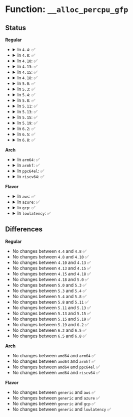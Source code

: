 # Function: <code>__alloc_percpu_gfp</code>

## Status
<b>Regular</b>
<ul>
<li>
<details>
<summary>In <code>4.4</code>: ✅</summary>

```c
void *__alloc_percpu_gfp(size_t size, size_t align, gfp_t gfp);
```

**Collision:** Unique Global

**Inline:** No

**Transformation:** False

**Instances:**

```
In mm/percpu.c (ffffffff811b1650)
Location: mm/percpu.c:1067
Inline: False
Direct callers:
  - kernel/trace/trace_functions_graph.c:graph_trace_open
  - lib/percpu-refcount.c:percpu_ref_init
  - lib/percpu_counter.c:__percpu_counter_init
  - drivers/net/loopback.c:loopback_dev_init
  - drivers/net/xen-netfront.c:netfront_probe
  - drivers/net/xen-netfront.c:netfront_probe
  - net/core/dst.c:metadata_dst_alloc_percpu
  - net/sched/sch_api.c:qdisc_create
  - net/sched/act_api.c:tcf_hash_create
  - net/ipv6/route.c:ip6_dst_alloc
```
**Symbols:**

```
ffffffff811b1650-ffffffff811b1664: __alloc_percpu_gfp (STB_GLOBAL)
```
</details>
</li>
<li>
<details>
<summary>In <code>4.8</code>: ✅</summary>

```c
void *__alloc_percpu_gfp(size_t size, size_t align, gfp_t gfp);
```

**Collision:** Unique Global

**Inline:** No

**Transformation:** False

**Instances:**

```
In mm/percpu.c (ffffffff811ca7b0)
Location: mm/percpu.c:1060
Inline: False
Direct callers:
  - kernel/trace/trace_functions_graph.c:graph_trace_open
  - kernel/bpf/hashtab.c:alloc_htab_elem
  - kernel/bpf/hashtab.c:htab_map_alloc
  - kernel/bpf/hashtab.c:htab_map_alloc
  - kernel/bpf/arraymap.c:array_map_alloc
  - lib/percpu-refcount.c:percpu_ref_init
  - lib/percpu_counter.c:__percpu_counter_init
  - drivers/net/loopback.c:loopback_dev_init
  - drivers/net/tun.c:__tun_chr_ioctl
  - drivers/net/xen-netfront.c:netfront_probe
  - drivers/net/xen-netfront.c:netfront_probe
  - net/core/dst.c:metadata_dst_alloc_percpu
  - net/core/dst_cache.c:dst_cache_init
  - net/sched/sch_api.c:qdisc_create
  - net/sched/act_api.c:tcf_hash_create
  - net/ipv6/route.c:ip6_dst_alloc
```
**Symbols:**

```
ffffffff811ca7b0-ffffffff811ca7c4: __alloc_percpu_gfp (STB_GLOBAL)
```
</details>
</li>
<li>
<details>
<summary>In <code>4.10</code>: ✅</summary>

```c
void *__alloc_percpu_gfp(size_t size, size_t align, gfp_t gfp);
```

**Collision:** Unique Global

**Inline:** No

**Transformation:** False

**Instances:**

```
In mm/percpu.c (ffffffff811da8d0)
Location: mm/percpu.c:1064
Inline: False
Direct callers:
  - kernel/trace/trace_functions_graph.c:graph_trace_open
  - kernel/bpf/hashtab.c:alloc_htab_elem
  - kernel/bpf/hashtab.c:htab_map_alloc
  - kernel/bpf/hashtab.c:htab_map_alloc
  - kernel/bpf/arraymap.c:array_map_alloc
  - lib/percpu-refcount.c:percpu_ref_init
  - lib/percpu_counter.c:__percpu_counter_init
  - drivers/net/loopback.c:loopback_dev_init
  - drivers/net/tun.c:__tun_chr_ioctl
  - drivers/net/xen-netfront.c:netfront_probe
  - drivers/net/xen-netfront.c:netfront_probe
  - net/core/dst.c:metadata_dst_alloc_percpu
  - net/core/dst_cache.c:dst_cache_init
  - net/sched/sch_api.c:qdisc_create
  - net/sched/act_api.c:tcf_hash_create
  - net/ipv6/route.c:ip6_dst_alloc
```
**Symbols:**

```
ffffffff811da8d0-ffffffff811da8e4: __alloc_percpu_gfp (STB_GLOBAL)
```
</details>
</li>
<li>
<details>
<summary>In <code>4.13</code>: ✅</summary>

```c
void *__alloc_percpu_gfp(size_t size, size_t align, gfp_t gfp);
```

**Collision:** Unique Global

**Inline:** No

**Transformation:** False

**Instances:**

```
In mm/percpu.c (ffffffff811e3ff0)
Location: mm/percpu.c:1064
Inline: False
Direct callers:
  - kernel/trace/trace_functions_graph.c:graph_trace_open
  - kernel/bpf/hashtab.c:alloc_htab_elem
  - kernel/bpf/hashtab.c:htab_map_alloc
  - kernel/bpf/hashtab.c:htab_map_alloc
  - kernel/bpf/arraymap.c:array_map_alloc
  - lib/percpu-refcount.c:percpu_ref_init
  - lib/percpu_counter.c:__percpu_counter_init
  - drivers/net/loopback.c:loopback_dev_init
  - drivers/net/tun.c:__tun_chr_ioctl
  - drivers/net/xen-netfront.c:netfront_probe
  - drivers/net/xen-netfront.c:netfront_probe
  - net/core/dst.c:metadata_dst_alloc_percpu
  - net/core/dst_cache.c:dst_cache_init
  - net/sched/sch_api.c:qdisc_create
  - net/sched/act_api.c:tcf_hash_create
  - net/ipv6/route.c:ip6_dst_alloc
```
**Symbols:**

```
ffffffff811e3ff0-ffffffff811e4004: __alloc_percpu_gfp (STB_GLOBAL)
```
</details>
</li>
<li>
<details>
<summary>In <code>4.15</code>: ✅</summary>

```c
void *__alloc_percpu_gfp(size_t size, size_t align, gfp_t gfp);
```

**Collision:** Unique Global

**Inline:** No

**Transformation:** False

**Instances:**

```
In mm/percpu.c (ffffffff811faa30)
Location: mm/percpu.c:1524
Inline: False
Direct callers:
  - kernel/trace/trace_functions_graph.c:graph_trace_open
  - kernel/bpf/hashtab.c:alloc_htab_elem
  - kernel/bpf/hashtab.c:htab_map_alloc
  - kernel/bpf/hashtab.c:htab_map_alloc
  - kernel/bpf/arraymap.c:array_map_alloc
  - kernel/bpf/cpumap.c:__cpu_map_entry_alloc
  - lib/percpu-refcount.c:percpu_ref_init
  - lib/percpu_counter.c:__percpu_counter_init
  - drivers/net/loopback.c:loopback_dev_init
  - drivers/net/tun.c:__tun_chr_ioctl
  - drivers/net/xen-netfront.c:netfront_probe
  - drivers/net/xen-netfront.c:netfront_probe
  - net/core/dst.c:metadata_dst_alloc_percpu
  - net/core/dst_cache.c:dst_cache_init
  - net/sched/sch_generic.c:qdisc_alloc
  - net/sched/act_api.c:tcf_idr_create
  - net/ipv6/route.c:ip6_dst_alloc
```
**Symbols:**

```
ffffffff811faa30-ffffffff811faa44: __alloc_percpu_gfp (STB_GLOBAL)
```
</details>
</li>
<li>
<details>
<summary>In <code>4.18</code>: ✅</summary>

```c
void *__alloc_percpu_gfp(size_t size, size_t align, gfp_t gfp);
```

**Collision:** Unique Global

**Inline:** No

**Transformation:** False

**Instances:**

```
In mm/percpu.c (ffffffff8121b620)
Location: mm/percpu.c:1533
Inline: False
Direct callers:
  - kernel/trace/trace_functions_graph.c:graph_trace_open
  - kernel/bpf/hashtab.c:alloc_htab_elem
  - kernel/bpf/hashtab.c:htab_map_alloc
  - kernel/bpf/hashtab.c:htab_map_alloc
  - kernel/bpf/arraymap.c:array_map_alloc
  - kernel/bpf/devmap.c:dev_map_update_elem
  - kernel/bpf/cpumap.c:cpu_map_update_elem
  - lib/percpu-refcount.c:percpu_ref_init
  - lib/percpu_counter.c:__percpu_counter_init
  - drivers/net/loopback.c:loopback_dev_init
  - drivers/net/xen-netfront.c:netfront_probe
  - drivers/net/xen-netfront.c:netfront_probe
  - net/core/dst.c:metadata_dst_alloc_percpu
  - net/core/dst_cache.c:dst_cache_init
  - net/sched/sch_generic.c:qdisc_alloc
  - net/sched/act_api.c:tcf_idr_create
  - net/ipv6/ip6_fib.c:fib6_info_alloc
```
**Symbols:**

```
ffffffff8121b620-ffffffff8121b634: __alloc_percpu_gfp (STB_GLOBAL)
```
</details>
</li>
<li>
<details>
<summary>In <code>5.0</code>: ✅</summary>

```c
void *__alloc_percpu_gfp(size_t size, size_t align, gfp_t gfp);
```

**Collision:** Unique Global

**Inline:** No

**Transformation:** False

**Instances:**

```
In mm/percpu.c (ffffffff8122e600)
Location: mm/percpu.c:1544
Inline: False
Direct callers:
  - kernel/trace/trace_functions_graph.c:graph_trace_open
  - kernel/bpf/hashtab.c:alloc_htab_elem
  - kernel/bpf/hashtab.c:htab_map_alloc
  - kernel/bpf/hashtab.c:htab_map_alloc
  - kernel/bpf/arraymap.c:array_map_alloc
  - kernel/bpf/local_storage.c:bpf_cgroup_storage_alloc
  - kernel/bpf/devmap.c:dev_map_update_elem
  - kernel/bpf/cpumap.c:cpu_map_update_elem
  - lib/percpu-refcount.c:percpu_ref_init
  - lib/percpu_counter.c:__percpu_counter_init
  - drivers/net/loopback.c:loopback_dev_init
  - drivers/net/xen-netfront.c:netfront_probe
  - drivers/net/xen-netfront.c:netfront_probe
  - net/core/dst.c:metadata_dst_alloc_percpu
  - net/core/dst_cache.c:dst_cache_init
  - net/sched/sch_generic.c:qdisc_alloc
  - net/sched/act_api.c:tcf_idr_create
  - net/sched/act_api.c:tcf_idr_create
  - net/ipv6/ip6_fib.c:fib6_info_alloc
```
**Symbols:**

```
ffffffff8122e600-ffffffff8122e614: __alloc_percpu_gfp (STB_GLOBAL)
```
</details>
</li>
<li>
<details>
<summary>In <code>5.3</code>: ✅</summary>

```c
void *__alloc_percpu_gfp(size_t size, size_t align, gfp_t gfp);
```

**Collision:** Unique Global

**Inline:** No

**Transformation:** False

**Instances:**

```
In mm/percpu.c (ffffffff8123ee70)
Location: mm/percpu.c:1781
Inline: False
Direct callers:
  - kernel/trace/trace_functions_graph.c:graph_trace_open
  - kernel/bpf/core.c:bpf_prog_alloc
  - kernel/bpf/hashtab.c:alloc_htab_elem
  - kernel/bpf/hashtab.c:htab_map_alloc
  - kernel/bpf/hashtab.c:htab_map_alloc
  - kernel/bpf/arraymap.c:array_map_alloc
  - kernel/bpf/local_storage.c:bpf_cgroup_storage_alloc
  - kernel/bpf/devmap.c:dev_map_update_elem
  - kernel/bpf/cpumap.c:cpu_map_update_elem
  - lib/percpu-refcount.c:percpu_ref_init
  - lib/percpu_counter.c:__percpu_counter_init
  - drivers/net/loopback.c:loopback_dev_init
  - drivers/net/xen-netfront.c:netfront_probe
  - drivers/net/xen-netfront.c:netfront_probe
  - net/core/dst.c:metadata_dst_alloc_percpu
  - net/core/dst_cache.c:dst_cache_init
  - net/sched/sch_generic.c:qdisc_alloc
  - net/sched/act_api.c:tcf_idr_create
  - net/sched/act_api.c:tcf_idr_create
  - net/ipv6/route.c:fib6_nh_init
```
**Symbols:**

```
ffffffff8123ee70-ffffffff8123ee84: __alloc_percpu_gfp (STB_GLOBAL)
```
</details>
</li>
<li>
<details>
<summary>In <code>5.4</code>: ✅</summary>

```c
void *__alloc_percpu_gfp(size_t size, size_t align, gfp_t gfp);
```

**Collision:** Unique Global

**Inline:** No

**Transformation:** False

**Instances:**

```
In mm/percpu.c (ffffffff8124d2d0)
Location: mm/percpu.c:1781
Inline: False
Direct callers:
  - kernel/trace/trace_functions_graph.c:graph_trace_open
  - kernel/bpf/core.c:bpf_prog_alloc
  - kernel/bpf/hashtab.c:alloc_htab_elem
  - kernel/bpf/hashtab.c:htab_map_alloc
  - kernel/bpf/hashtab.c:htab_map_alloc
  - kernel/bpf/arraymap.c:array_map_alloc
  - kernel/bpf/local_storage.c:bpf_cgroup_storage_alloc
  - kernel/bpf/devmap.c:__dev_map_alloc_node
  - kernel/bpf/cpumap.c:cpu_map_update_elem
  - lib/percpu-refcount.c:percpu_ref_init
  - lib/percpu_counter.c:__percpu_counter_init
  - drivers/net/loopback.c:loopback_dev_init
  - drivers/net/xen-netfront.c:netfront_probe
  - drivers/net/xen-netfront.c:netfront_probe
  - net/core/dst.c:metadata_dst_alloc_percpu
  - net/core/dst_cache.c:dst_cache_init
  - net/core/devlink.c:devlink_traps_register
  - net/core/devlink.c:devlink_traps_register
  - net/sched/sch_generic.c:qdisc_alloc
  - net/sched/act_api.c:tcf_idr_create
  - net/sched/act_api.c:tcf_idr_create
  - net/ipv6/route.c:fib6_nh_init
```
**Symbols:**

```
ffffffff8124d2d0-ffffffff8124d2e4: __alloc_percpu_gfp (STB_GLOBAL)
```
</details>
</li>
<li>
<details>
<summary>In <code>5.8</code>: ✅</summary>

```c
void *__alloc_percpu_gfp(size_t size, size_t align, gfp_t gfp);
```

**Collision:** Unique Global

**Inline:** No

**Transformation:** False

**Instances:**

```
In mm/percpu.c (ffffffff8127b610)
Location: mm/percpu.c:1758
Inline: False
Direct callers:
  - kernel/trace/trace_functions_graph.c:graph_trace_open
  - kernel/bpf/core.c:bpf_prog_alloc
  - kernel/bpf/hashtab.c:alloc_htab_elem
  - kernel/bpf/hashtab.c:htab_map_alloc
  - kernel/bpf/hashtab.c:prealloc_init
  - kernel/bpf/arraymap.c:array_map_alloc
  - kernel/bpf/local_storage.c:bpf_cgroup_storage_alloc
  - kernel/bpf/devmap.c:dev_map_notification
  - kernel/bpf/cpumap.c:__cpu_map_entry_alloc
  - block/blk-cgroup.c:blkg_alloc
  - lib/percpu-refcount.c:percpu_ref_init
  - lib/percpu_counter.c:__percpu_counter_init
  - drivers/net/loopback.c:loopback_dev_init
  - drivers/net/xen-netfront.c:xennet_create_dev
  - drivers/net/xen-netfront.c:xennet_create_dev
  - net/core/dst.c:metadata_dst_alloc_percpu
  - net/core/dst_cache.c:dst_cache_init
  - net/core/devlink.c:devlink_trap_group_register
  - net/core/devlink.c:devlink_trap_register
  - net/sched/sch_generic.c:qdisc_alloc
  - net/sched/act_api.c:tcf_idr_create
  - net/sched/act_api.c:tcf_idr_create
  - net/ipv6/route.c:fib6_nh_init
```
**Symbols:**

```
ffffffff8127b610-ffffffff8127b624: __alloc_percpu_gfp (STB_GLOBAL)
```
</details>
</li>
<li>
<details>
<summary>In <code>5.11</code>: ✅</summary>

```c
void *__alloc_percpu_gfp(size_t size, size_t align, gfp_t gfp);
```

**Collision:** Unique Global

**Inline:** No

**Transformation:** False

**Instances:**

```
In mm/percpu.c (ffffffff81286140)
Location: mm/percpu.c:1891
Inline: False
Direct callers:
  - kernel/trace/trace_functions_graph.c:graph_trace_open
  - kernel/bpf/core.c:bpf_prog_alloc
  - kernel/bpf/syscall.c:bpf_map_alloc_percpu
  - mm/memcontrol.c:mem_cgroup_alloc
  - mm/memcontrol.c:mem_cgroup_alloc
  - mm/memcontrol.c:alloc_mem_cgroup_per_node_info
  - mm/memcontrol.c:alloc_mem_cgroup_per_node_info
  - block/blk-cgroup.c:blkg_alloc
  - block/blk-iocost.c:ioc_pd_alloc
  - lib/percpu-refcount.c:percpu_ref_init
  - lib/percpu_counter.c:__percpu_counter_init
  - drivers/net/loopback.c:loopback_dev_init
  - drivers/net/xen-netfront.c:xennet_create_dev
  - drivers/net/xen-netfront.c:xennet_create_dev
  - net/core/dst.c:metadata_dst_alloc_percpu
  - net/core/dst_cache.c:dst_cache_init
  - net/core/devlink.c:devlink_trap_group_register
  - net/core/devlink.c:devlink_trap_register
  - net/sched/sch_generic.c:qdisc_alloc
  - net/sched/act_api.c:tcf_idr_create
  - net/sched/act_api.c:tcf_idr_create
  - net/ipv6/route.c:fib6_nh_init
```
**Symbols:**

```
ffffffff81286140-ffffffff81286154: __alloc_percpu_gfp (STB_GLOBAL)
```
</details>
</li>
<li>
<details>
<summary>In <code>5.13</code>: ✅</summary>

```c
void *__alloc_percpu_gfp(size_t size, size_t align, gfp_t gfp);
```

**Collision:** Unique Global

**Inline:** No

**Transformation:** False

**Instances:**

```
In mm/percpu.c (ffffffff8128ad20)
Location: mm/percpu.c:1892
Inline: False
Direct callers:
  - kernel/trace/trace_functions_graph.c:graph_trace_open
  - kernel/bpf/core.c:bpf_prog_alloc
  - kernel/bpf/core.c:bpf_prog_alloc_no_stats
  - kernel/bpf/syscall.c:bpf_map_alloc_percpu
  - mm/memcontrol.c:mem_cgroup_alloc
  - mm/memcontrol.c:mem_cgroup_alloc
  - mm/memcontrol.c:mem_cgroup_alloc
  - block/blk-cgroup.c:blkg_alloc
  - block/blk-iocost.c:ioc_pd_alloc
  - lib/percpu-refcount.c:percpu_ref_init
  - lib/percpu_counter.c:__percpu_counter_init
  - lib/sbitmap.c:sbitmap_init_node
  - drivers/net/loopback.c:loopback_dev_init
  - drivers/net/xen-netfront.c:xennet_create_dev
  - drivers/net/xen-netfront.c:xennet_create_dev
  - net/core/dst.c:metadata_dst_alloc_percpu
  - net/core/dst_cache.c:dst_cache_init
  - net/core/devlink.c:devlink_trap_groups_register
  - net/core/devlink.c:devlink_traps_register
  - net/sched/sch_generic.c:qdisc_alloc
  - net/sched/act_api.c:tcf_idr_create
  - net/sched/act_api.c:tcf_idr_create
  - net/ipv6/route.c:fib6_nh_init
  - net/ipv6/route.c:fib6_nh_init
  - net/ipv6/seg6_local.c:parse_nla_counters
```
**Symbols:**

```
ffffffff8128ad20-ffffffff8128ad34: __alloc_percpu_gfp (STB_GLOBAL)
```
</details>
</li>
<li>
<details>
<summary>In <code>5.15</code>: ✅</summary>

```c
void *__alloc_percpu_gfp(size_t size, size_t align, gfp_t gfp);
```

**Collision:** Unique Global

**Inline:** No

**Transformation:** False

**Instances:**

```
In mm/percpu.c (ffffffff812cb0e0)
Location: mm/percpu.c:1935
Inline: False
Direct callers:
  - kernel/trace/trace_functions_graph.c:graph_trace_open
  - kernel/bpf/core.c:bpf_prog_alloc
  - kernel/bpf/core.c:bpf_prog_alloc_no_stats
  - kernel/bpf/syscall.c:bpf_map_alloc_percpu
  - mm/memcontrol.c:mem_cgroup_alloc
  - mm/memcontrol.c:mem_cgroup_alloc
  - block/blk-cgroup.c:blkg_alloc
  - block/blk-iocost.c:ioc_pd_alloc
  - block/mq-deadline.c:dd_init_sched
  - lib/percpu-refcount.c:percpu_ref_init
  - lib/percpu_counter.c:__percpu_counter_init
  - lib/sbitmap.c:sbitmap_init_node
  - drivers/net/loopback.c:loopback_dev_init
  - drivers/net/tun.c:tun_net_init
  - drivers/net/xen-netfront.c:xennet_create_dev
  - drivers/net/xen-netfront.c:xennet_create_dev
  - net/core/dst.c:metadata_dst_alloc_percpu
  - net/core/dst_cache.c:dst_cache_init
  - net/core/devlink.c:devlink_trap_groups_register
  - net/core/devlink.c:devlink_traps_register
  - net/sched/sch_generic.c:qdisc_alloc
  - net/sched/act_api.c:tcf_idr_create
  - net/sched/act_api.c:tcf_idr_create
  - net/ipv6/route.c:fib6_nh_init
  - net/ipv6/route.c:fib6_nh_init
  - net/ipv6/seg6_local.c:parse_nla_counters
```
**Symbols:**

```
ffffffff812cb0e0-ffffffff812cb0f4: __alloc_percpu_gfp (STB_GLOBAL)
```
</details>
</li>
<li>
<details>
<summary>In <code>5.19</code>: ✅</summary>

```c
void *__alloc_percpu_gfp(size_t size, size_t align, gfp_t gfp);
```

**Collision:** Unique Global

**Inline:** No

**Transformation:** False

**Instances:**

```
In mm/percpu.c (ffffffff81328ab0)
Location: mm/percpu.c:1935
Inline: False
Direct callers:
  - kernel/trace/trace_functions_graph.c:graph_trace_open
  - kernel/bpf/core.c:bpf_prog_alloc
  - kernel/bpf/core.c:bpf_prog_alloc_no_stats
  - kernel/bpf/syscall.c:bpf_map_alloc_percpu
  - mm/memcontrol.c:mem_cgroup_alloc
  - mm/memcontrol.c:mem_cgroup_alloc
  - block/blk-cgroup.c:blkg_alloc
  - block/blk-iocost.c:ioc_pd_alloc
  - lib/percpu-refcount.c:percpu_ref_init
  - lib/percpu_counter.c:__percpu_counter_init
  - lib/sbitmap.c:sbitmap_init_node
  - drivers/net/loopback.c:loopback_dev_init
  - drivers/net/tun.c:tun_net_init
  - drivers/net/xen-netfront.c:xennet_create_dev
  - drivers/net/xen-netfront.c:xennet_create_dev
  - net/core/dev.c:netdev_core_stats_alloc
  - net/core/dst.c:metadata_dst_alloc_percpu
  - net/core/dst_cache.c:dst_cache_init
  - net/core/devlink.c:devlink_trap_groups_register
  - net/core/devlink.c:devlink_traps_register
  - net/sched/sch_generic.c:qdisc_alloc
  - net/sched/act_api.c:tcf_idr_create
  - net/sched/act_api.c:tcf_idr_create
  - net/ipv4/fib_semantics.c:fib_nh_common_init
  - net/ipv6/addrconf.c:ipv6_add_dev
  - net/ipv6/route.c:fib6_nh_init
  - net/ipv6/route.c:fib6_nh_init
  - net/ipv6/route.c:fib6_nh_init
  - net/ipv6/seg6_local.c:parse_nla_counters
```
**Symbols:**

```
ffffffff81328ab0-ffffffff81328ad0: __alloc_percpu_gfp (STB_GLOBAL)
```
</details>
</li>
<li>
<details>
<summary>In <code>6.2</code>: ✅</summary>

```c
void *__alloc_percpu_gfp(size_t size, size_t align, gfp_t gfp);
```

**Collision:** Unique Global

**Inline:** No

**Transformation:** False

**Instances:**

```
In mm/percpu.c (ffffffff8139dd00)
Location: mm/percpu.c:1928
Inline: False
Direct callers:
  - kernel/trace/trace_functions_graph.c:graph_trace_open
  - kernel/bpf/core.c:bpf_prog_alloc
  - kernel/bpf/core.c:bpf_prog_alloc_no_stats
  - kernel/bpf/syscall.c:bpf_map_alloc_percpu
  - kernel/bpf/memalloc.c:bpf_mem_alloc_init
  - kernel/bpf/memalloc.c:bpf_mem_alloc_init
  - kernel/bpf/memalloc.c:__alloc
  - mm/memcontrol.c:mem_cgroup_alloc
  - mm/memcontrol.c:mem_cgroup_alloc
  - block/blk-cgroup.c:blkcg_css_alloc
  - block/blk-cgroup.c:blkcg_css_alloc
  - block/blk-cgroup.c:blkg_alloc
  - block/blk-iocost.c:ioc_pd_alloc
  - lib/percpu-refcount.c:percpu_ref_init
  - lib/percpu_counter.c:__percpu_counter_init
  - lib/sbitmap.c:sbitmap_init_node
  - drivers/spi/spi.c:spi_alloc_device
  - drivers/net/loopback.c:loopback_dev_init
  - drivers/net/tun.c:tun_net_init
  - drivers/net/xen-netfront.c:xennet_create_dev
  - drivers/net/xen-netfront.c:xennet_create_dev
  - net/core/dev.c:netdev_core_stats_alloc
  - net/core/dst.c:metadata_dst_alloc_percpu
  - net/core/dst_cache.c:dst_cache_init
  - net/core/devlink.c:devl_trap_groups_register
  - net/sched/sch_generic.c:qdisc_alloc
  - net/sched/act_api.c:tcf_idr_create
  - net/sched/act_api.c:tcf_idr_create
  - net/ipv4/fib_semantics.c:fib_nh_common_init
  - net/ipv6/addrconf.c:snmp6_alloc_dev
  - net/ipv6/route.c:fib6_nh_init
  - net/ipv6/route.c:fib6_nh_init
  - net/ipv6/route.c:fib6_nh_init
  - net/ipv6/seg6_local.c:parse_nla_counters
```
**Symbols:**

```
ffffffff8139dd00-ffffffff8139dd20: __alloc_percpu_gfp (STB_GLOBAL)
```
</details>
</li>
<li>
<details>
<summary>In <code>6.5</code>: ✅</summary>

```c
void *__alloc_percpu_gfp(size_t size, size_t align, gfp_t gfp);
```

**Collision:** Unique Global

**Inline:** No

**Transformation:** False

**Instances:**

```
In mm/percpu.c (ffffffff813d0e60)
Location: mm/percpu.c:1928
Inline: False
Direct callers:
  - kernel/trace/trace_functions_graph.c:graph_trace_open
  - kernel/bpf/core.c:bpf_prog_alloc
  - kernel/bpf/core.c:bpf_prog_alloc_no_stats
  - kernel/bpf/syscall.c:bpf_map_alloc_percpu
  - kernel/bpf/memalloc.c:bpf_mem_alloc_init
  - kernel/bpf/memalloc.c:bpf_mem_alloc_init
  - kernel/bpf/memalloc.c:__alloc
  - mm/memcontrol.c:mem_cgroup_alloc
  - mm/memcontrol.c:mem_cgroup_alloc
  - block/blk-cgroup.c:blkcg_css_alloc
  - block/blk-cgroup.c:blkcg_css_alloc
  - block/blk-cgroup.c:blkg_alloc
  - block/blk-iocost.c:ioc_pd_alloc
  - lib/percpu-refcount.c:percpu_ref_init
  - lib/percpu_counter.c:__percpu_counter_init
  - lib/sbitmap.c:sbitmap_init_node
  - drivers/spi/spi.c:spi_alloc_device
  - drivers/net/loopback.c:loopback_dev_init
  - drivers/net/tun.c:tun_net_init
  - drivers/net/xen-netfront.c:xennet_create_dev
  - drivers/net/xen-netfront.c:xennet_create_dev
  - net/core/dev.c:netdev_core_stats_alloc
  - net/core/dst.c:metadata_dst_alloc_percpu
  - net/core/dst_cache.c:dst_cache_init
  - net/sched/sch_generic.c:qdisc_alloc
  - net/sched/act_api.c:tcf_idr_create
  - net/sched/act_api.c:tcf_idr_create
  - net/ipv4/fib_semantics.c:fib_nh_common_init
  - net/ipv6/addrconf.c:snmp6_alloc_dev
  - net/ipv6/route.c:fib6_nh_init
  - net/ipv6/route.c:fib6_nh_init
  - net/ipv6/seg6_local.c:parse_nla_counters
  - net/devlink/leftover.c:devl_trap_groups_register
```
**Symbols:**

```
ffffffff813d0e60-ffffffff813d0e80: __alloc_percpu_gfp (STB_GLOBAL)
```
</details>
</li>
<li>
<details>
<summary>In <code>6.8</code>: ✅</summary>

```c
void *__alloc_percpu_gfp(size_t size, size_t align, gfp_t gfp);
```

**Collision:** Unique Global

**Inline:** No

**Transformation:** False

**Instances:**

```
In mm/percpu.c (ffffffff813fb800)
Location: mm/percpu.c:1928
Inline: False
Direct callers:
  - kernel/trace/trace_functions_graph.c:graph_trace_open
  - kernel/bpf/core.c:bpf_prog_alloc
  - kernel/bpf/core.c:bpf_prog_alloc_no_stats
  - kernel/bpf/syscall.c:bpf_map_alloc_percpu
  - kernel/bpf/memalloc.c:bpf_mem_alloc_percpu_init
  - kernel/bpf/memalloc.c:bpf_mem_alloc_init
  - kernel/bpf/memalloc.c:bpf_mem_alloc_init
  - kernel/bpf/memalloc.c:__alloc
  - mm/memcontrol.c:mem_cgroup_alloc
  - mm/memcontrol.c:mem_cgroup_alloc
  - block/blk-cgroup.c:blkcg_css_alloc
  - block/blk-cgroup.c:blkcg_css_alloc
  - block/blk-cgroup.c:blkg_alloc
  - block/blk-iocost.c:ioc_pd_alloc
  - lib/percpu-refcount.c:percpu_ref_init
  - lib/percpu_counter.c:__percpu_counter_init_many
  - lib/sbitmap.c:sbitmap_init_node
  - drivers/spi/spi.c:spi_alloc_device
  - drivers/net/loopback.c:loopback_dev_init
  - drivers/net/tun.c:tun_net_init
  - drivers/net/xen-netfront.c:xennet_create_dev
  - drivers/net/xen-netfront.c:xennet_create_dev
  - net/core/dev.c:netdev_core_stats_inc
  - net/core/dev.c:register_netdevice
  - net/core/dev.c:register_netdevice
  - net/core/dev.c:register_netdevice
  - net/core/dst.c:metadata_dst_alloc_percpu
  - net/core/dst_cache.c:dst_cache_init
  - net/sched/sch_generic.c:qdisc_alloc
  - net/sched/act_api.c:tcf_idr_create
  - net/sched/act_api.c:tcf_idr_create
  - net/ipv4/fib_semantics.c:fib_nh_common_init
  - net/ipv6/addrconf.c:snmp6_alloc_dev
  - net/ipv6/route.c:fib6_nh_init
  - net/ipv6/route.c:fib6_nh_init
  - net/ipv6/seg6_local.c:parse_nla_counters
  - net/devlink/trap.c:devl_trap_groups_register
```
**Symbols:**

```
ffffffff813fb800-ffffffff813fb820: __alloc_percpu_gfp (STB_GLOBAL)
```
</details>
</li>
</ul>
<b>Arch</b>
<ul>
<li>
<details>
<summary>In <code>arm64</code>: ✅</summary>

```c
void *__alloc_percpu_gfp(size_t size, size_t align, gfp_t gfp);
```

**Collision:** Unique Global

**Inline:** No

**Transformation:** False

**Instances:**

```
In mm/percpu.c (ffff8000102e3b60)
Location: mm/percpu.c:1781
Inline: False
Direct callers:
  - kernel/trace/trace_functions_graph.c:graph_trace_open
  - kernel/bpf/core.c:bpf_prog_alloc
  - kernel/bpf/hashtab.c:alloc_htab_elem
  - kernel/bpf/hashtab.c:htab_map_alloc
  - kernel/bpf/hashtab.c:htab_map_alloc
  - kernel/bpf/arraymap.c:array_map_alloc
  - kernel/bpf/local_storage.c:bpf_cgroup_storage_alloc
  - kernel/bpf/devmap.c:__dev_map_alloc_node
  - kernel/bpf/cpumap.c:cpu_map_update_elem
  - lib/percpu-refcount.c:percpu_ref_init
  - lib/percpu_counter.c:__percpu_counter_init
  - drivers/net/loopback.c:loopback_dev_init
  - drivers/net/xen-netfront.c:netfront_probe
  - drivers/net/xen-netfront.c:netfront_probe
  - drivers/perf/arm_pmu.c:__armpmu_alloc
  - net/core/dst.c:metadata_dst_alloc_percpu
  - net/core/dst_cache.c:dst_cache_init
  - net/core/devlink.c:devlink_traps_register
  - net/core/devlink.c:devlink_traps_register
  - net/sched/sch_generic.c:qdisc_alloc
  - net/sched/act_api.c:tcf_idr_create
  - net/sched/act_api.c:tcf_idr_create
  - net/ipv6/route.c:fib6_nh_init
```
**Symbols:**

```
ffff8000102e3b60-ffff8000102e3ba8: __alloc_percpu_gfp (STB_GLOBAL)
```
</details>
</li>
<li>
<details>
<summary>In <code>armhf</code>: ✅</summary>

```c
void *__alloc_percpu_gfp(size_t size, size_t align, gfp_t gfp);
```

**Collision:** Unique Global

**Inline:** No

**Transformation:** False

**Instances:**

```
In mm/percpu.c (c0507b90)
Location: mm/percpu.c:1781
Inline: False
Direct callers:
  - kernel/trace/trace_functions_graph.c:graph_trace_open
  - kernel/bpf/core.c:bpf_prog_alloc
  - kernel/bpf/hashtab.c:alloc_htab_elem
  - kernel/bpf/hashtab.c:htab_map_alloc
  - kernel/bpf/hashtab.c:htab_map_alloc
  - kernel/bpf/arraymap.c:array_map_alloc
  - kernel/bpf/local_storage.c:bpf_cgroup_storage_alloc
  - kernel/bpf/devmap.c:__dev_map_alloc_node
  - kernel/bpf/cpumap.c:cpu_map_update_elem
  - lib/percpu-refcount.c:percpu_ref_init
  - lib/percpu_counter.c:__percpu_counter_init
  - drivers/net/loopback.c:loopback_dev_init
  - drivers/perf/arm_pmu.c:__armpmu_alloc
  - net/core/dst.c:metadata_dst_alloc_percpu
  - net/core/dst_cache.c:dst_cache_init
  - net/core/devlink.c:devlink_traps_register
  - net/core/devlink.c:devlink_traps_register
  - net/sched/sch_generic.c:qdisc_alloc
  - net/sched/act_api.c:tcf_idr_create
  - net/sched/act_api.c:tcf_idr_create
  - net/ipv6/route.c:fib6_nh_init
```
**Symbols:**

```
c0507b90-c0507bb4: __alloc_percpu_gfp (STB_GLOBAL)
```
</details>
</li>
<li>
<details>
<summary>In <code>ppc64el</code>: ✅</summary>

```c
void *__alloc_percpu_gfp(size_t size, size_t align, gfp_t gfp);
```

**Collision:** Unique Global

**Inline:** No

**Transformation:** False

**Instances:**

```
In mm/percpu.c (c0000000003a3520)
Location: mm/percpu.c:1781
Inline: False
Direct callers:
  - kernel/trace/trace_functions_graph.c:graph_trace_open
  - kernel/bpf/core.c:bpf_prog_alloc
  - kernel/bpf/hashtab.c:alloc_htab_elem
  - kernel/bpf/hashtab.c:htab_map_alloc
  - kernel/bpf/hashtab.c:htab_map_alloc
  - kernel/bpf/arraymap.c:array_map_alloc
  - kernel/bpf/local_storage.c:bpf_cgroup_storage_alloc
  - kernel/bpf/devmap.c:__dev_map_alloc_node
  - kernel/bpf/cpumap.c:cpu_map_update_elem
  - lib/percpu-refcount.c:percpu_ref_init
  - lib/percpu_counter.c:__percpu_counter_init
  - drivers/net/loopback.c:loopback_dev_init
  - net/core/dst.c:metadata_dst_alloc_percpu
  - net/core/dst_cache.c:dst_cache_init
  - net/core/devlink.c:devlink_traps_register
  - net/core/devlink.c:devlink_traps_register
  - net/sched/sch_generic.c:qdisc_alloc
  - net/sched/act_api.c:tcf_idr_create
  - net/sched/act_api.c:tcf_idr_create
  - net/ipv6/route.c:fib6_nh_init
```
**Symbols:**

```
c0000000003a3520-c0000000003a353c: __alloc_percpu_gfp (STB_GLOBAL)
```
</details>
</li>
<li>
<details>
<summary>In <code>riscv64</code>: ✅</summary>

```c
void *__alloc_percpu_gfp(size_t size, size_t align, gfp_t gfp);
```

**Collision:** Unique Global

**Inline:** No

**Transformation:** False

**Instances:**

```
In mm/percpu.c (ffffffe0001f9c28)
Location: mm/percpu.c:1781
Inline: False
Direct callers:
  - kernel/trace/trace_functions_graph.c:graph_trace_open
  - kernel/bpf/core.c:bpf_prog_alloc
  - kernel/bpf/hashtab.c:alloc_htab_elem
  - kernel/bpf/hashtab.c:htab_map_alloc
  - kernel/bpf/hashtab.c:htab_map_alloc
  - kernel/bpf/arraymap.c:array_map_alloc
  - kernel/bpf/local_storage.c:bpf_cgroup_storage_alloc
  - kernel/bpf/devmap.c:__dev_map_alloc_node
  - kernel/bpf/cpumap.c:cpu_map_update_elem
  - lib/percpu-refcount.c:percpu_ref_init
  - lib/percpu_counter.c:__percpu_counter_init
  - drivers/net/loopback.c:loopback_dev_init
  - net/core/dst.c:metadata_dst_alloc_percpu
  - net/core/dst_cache.c:dst_cache_init
  - net/core/devlink.c:devlink_traps_register
  - net/core/devlink.c:devlink_traps_register
  - net/sched/sch_generic.c:qdisc_alloc
  - net/sched/act_api.c:tcf_idr_create
  - net/sched/act_api.c:tcf_idr_create
  - net/ipv6/route.c:fib6_nh_init
```
**Symbols:**

```
ffffffe0001f9c28-ffffffe0001f9c64: __alloc_percpu_gfp (STB_GLOBAL)
```
</details>
</li>
</ul>
<b>Flavor</b>
<ul>
<li>
<details>
<summary>In <code>aws</code>: ✅</summary>

```c
void *__alloc_percpu_gfp(size_t size, size_t align, gfp_t gfp);
```

**Collision:** Unique Global

**Inline:** No

**Transformation:** False

**Instances:**

```
In mm/percpu.c (ffffffff81245920)
Location: mm/percpu.c:1781
Inline: False
Direct callers:
  - kernel/trace/trace_functions_graph.c:graph_trace_open
  - kernel/bpf/core.c:bpf_prog_alloc
  - kernel/bpf/hashtab.c:alloc_htab_elem
  - kernel/bpf/hashtab.c:htab_map_alloc
  - kernel/bpf/hashtab.c:htab_map_alloc
  - kernel/bpf/arraymap.c:array_map_alloc
  - kernel/bpf/local_storage.c:bpf_cgroup_storage_alloc
  - kernel/bpf/devmap.c:__dev_map_alloc_node
  - kernel/bpf/cpumap.c:cpu_map_update_elem
  - lib/percpu-refcount.c:percpu_ref_init
  - lib/percpu_counter.c:__percpu_counter_init
  - drivers/net/loopback.c:loopback_dev_init
  - drivers/net/xen-netfront.c:netfront_probe
  - drivers/net/xen-netfront.c:netfront_probe
  - net/core/dst.c:metadata_dst_alloc_percpu
  - net/core/dst_cache.c:dst_cache_init
  - net/core/devlink.c:devlink_traps_register
  - net/core/devlink.c:devlink_traps_register
  - net/sched/sch_generic.c:qdisc_alloc
  - net/sched/act_api.c:tcf_idr_create
  - net/sched/act_api.c:tcf_idr_create
  - net/ipv6/route.c:fib6_nh_init
```
**Symbols:**

```
ffffffff81245920-ffffffff81245934: __alloc_percpu_gfp (STB_GLOBAL)
```
</details>
</li>
<li>
<details>
<summary>In <code>azure</code>: ✅</summary>

```c
void *__alloc_percpu_gfp(size_t size, size_t align, gfp_t gfp);
```

**Collision:** Unique Global

**Inline:** No

**Transformation:** False

**Instances:**

```
In mm/percpu.c (ffffffff812388d0)
Location: mm/percpu.c:1781
Inline: False
Direct callers:
  - kernel/trace/trace_functions_graph.c:graph_trace_open
  - kernel/bpf/core.c:bpf_prog_alloc
  - kernel/bpf/hashtab.c:alloc_htab_elem
  - kernel/bpf/hashtab.c:htab_map_alloc
  - kernel/bpf/hashtab.c:htab_map_alloc
  - kernel/bpf/arraymap.c:array_map_alloc
  - kernel/bpf/local_storage.c:bpf_cgroup_storage_alloc
  - kernel/bpf/devmap.c:__dev_map_alloc_node
  - kernel/bpf/cpumap.c:cpu_map_update_elem
  - lib/percpu-refcount.c:percpu_ref_init
  - lib/percpu_counter.c:__percpu_counter_init
  - drivers/net/loopback.c:loopback_dev_init
  - drivers/net/vxlan.c:vxlan_init
  - net/core/dst.c:metadata_dst_alloc_percpu
  - net/core/dst_cache.c:dst_cache_init
  - net/core/devlink.c:devlink_traps_register
  - net/core/devlink.c:devlink_traps_register
  - net/sched/sch_generic.c:qdisc_alloc
  - net/sched/act_api.c:tcf_idr_create
  - net/sched/act_api.c:tcf_idr_create
  - net/ipv4/ip_tunnel.c:ip_tunnel_init
  - net/ipv6/route.c:fib6_nh_init
```
**Symbols:**

```
ffffffff812388d0-ffffffff812388e4: __alloc_percpu_gfp (STB_GLOBAL)
```
</details>
</li>
<li>
<details>
<summary>In <code>gcp</code>: ✅</summary>

```c
void *__alloc_percpu_gfp(size_t size, size_t align, gfp_t gfp);
```

**Collision:** Unique Global

**Inline:** No

**Transformation:** False

**Instances:**

```
In mm/percpu.c (ffffffff812436c0)
Location: mm/percpu.c:1781
Inline: False
Direct callers:
  - kernel/trace/trace_functions_graph.c:graph_trace_open
  - kernel/bpf/core.c:bpf_prog_alloc
  - kernel/bpf/hashtab.c:alloc_htab_elem
  - kernel/bpf/hashtab.c:htab_map_alloc
  - kernel/bpf/hashtab.c:htab_map_alloc
  - kernel/bpf/arraymap.c:array_map_alloc
  - kernel/bpf/local_storage.c:bpf_cgroup_storage_alloc
  - kernel/bpf/devmap.c:__dev_map_alloc_node
  - kernel/bpf/cpumap.c:cpu_map_update_elem
  - lib/percpu-refcount.c:percpu_ref_init
  - lib/percpu_counter.c:__percpu_counter_init
  - drivers/net/loopback.c:loopback_dev_init
  - drivers/net/xen-netfront.c:netfront_probe
  - drivers/net/xen-netfront.c:netfront_probe
  - net/core/dst.c:metadata_dst_alloc_percpu
  - net/core/dst_cache.c:dst_cache_init
  - net/core/devlink.c:devlink_traps_register
  - net/core/devlink.c:devlink_traps_register
  - net/sched/sch_generic.c:qdisc_alloc
  - net/sched/act_api.c:tcf_idr_create
  - net/sched/act_api.c:tcf_idr_create
  - net/ipv6/route.c:fib6_nh_init
```
**Symbols:**

```
ffffffff812436c0-ffffffff812436d4: __alloc_percpu_gfp (STB_GLOBAL)
```
</details>
</li>
<li>
<details>
<summary>In <code>lowlatency</code>: ✅</summary>

```c
void *__alloc_percpu_gfp(size_t size, size_t align, gfp_t gfp);
```

**Collision:** Unique Global

**Inline:** No

**Transformation:** False

**Instances:**

```
In mm/percpu.c (ffffffff81252e80)
Location: mm/percpu.c:1781
Inline: False
Direct callers:
  - kernel/trace/trace_functions_graph.c:graph_trace_open
  - kernel/bpf/core.c:bpf_prog_alloc
  - kernel/bpf/hashtab.c:alloc_htab_elem
  - kernel/bpf/hashtab.c:htab_map_alloc
  - kernel/bpf/hashtab.c:htab_map_alloc
  - kernel/bpf/arraymap.c:array_map_alloc
  - kernel/bpf/local_storage.c:bpf_cgroup_storage_alloc
  - kernel/bpf/devmap.c:__dev_map_alloc_node
  - kernel/bpf/cpumap.c:cpu_map_update_elem
  - lib/percpu-refcount.c:percpu_ref_init
  - lib/percpu_counter.c:__percpu_counter_init
  - drivers/net/loopback.c:loopback_dev_init
  - drivers/net/xen-netfront.c:netfront_probe
  - drivers/net/xen-netfront.c:netfront_probe
  - net/core/dst.c:metadata_dst_alloc_percpu
  - net/core/dst_cache.c:dst_cache_init
  - net/core/devlink.c:devlink_traps_register
  - net/core/devlink.c:devlink_traps_register
  - net/sched/sch_generic.c:qdisc_alloc
  - net/sched/act_api.c:tcf_idr_create
  - net/sched/act_api.c:tcf_idr_create
  - net/ipv6/route.c:fib6_nh_init
```
**Symbols:**

```
ffffffff81252e80-ffffffff81252e94: __alloc_percpu_gfp (STB_GLOBAL)
```
</details>
</li>
</ul>

## Differences
<b>Regular</b>
<ul>
<li>
No changes between <code>4.4</code> and <code>4.8</code> ✅
</li>
<li>
No changes between <code>4.8</code> and <code>4.10</code> ✅
</li>
<li>
No changes between <code>4.10</code> and <code>4.13</code> ✅
</li>
<li>
No changes between <code>4.13</code> and <code>4.15</code> ✅
</li>
<li>
No changes between <code>4.15</code> and <code>4.18</code> ✅
</li>
<li>
No changes between <code>4.18</code> and <code>5.0</code> ✅
</li>
<li>
No changes between <code>5.0</code> and <code>5.3</code> ✅
</li>
<li>
No changes between <code>5.3</code> and <code>5.4</code> ✅
</li>
<li>
No changes between <code>5.4</code> and <code>5.8</code> ✅
</li>
<li>
No changes between <code>5.8</code> and <code>5.11</code> ✅
</li>
<li>
No changes between <code>5.11</code> and <code>5.13</code> ✅
</li>
<li>
No changes between <code>5.13</code> and <code>5.15</code> ✅
</li>
<li>
No changes between <code>5.15</code> and <code>5.19</code> ✅
</li>
<li>
No changes between <code>5.19</code> and <code>6.2</code> ✅
</li>
<li>
No changes between <code>6.2</code> and <code>6.5</code> ✅
</li>
<li>
No changes between <code>6.5</code> and <code>6.8</code> ✅
</li>
</ul>
<b>Arch</b>
<ul>
<li>
No changes between <code>amd64</code> and <code>arm64</code> ✅
</li>
<li>
No changes between <code>amd64</code> and <code>armhf</code> ✅
</li>
<li>
No changes between <code>amd64</code> and <code>ppc64el</code> ✅
</li>
<li>
No changes between <code>amd64</code> and <code>riscv64</code> ✅
</li>
</ul>
<b>Flavor</b>
<ul>
<li>
No changes between <code>generic</code> and <code>aws</code> ✅
</li>
<li>
No changes between <code>generic</code> and <code>azure</code> ✅
</li>
<li>
No changes between <code>generic</code> and <code>gcp</code> ✅
</li>
<li>
No changes between <code>generic</code> and <code>lowlatency</code> ✅
</li>
</ul>

